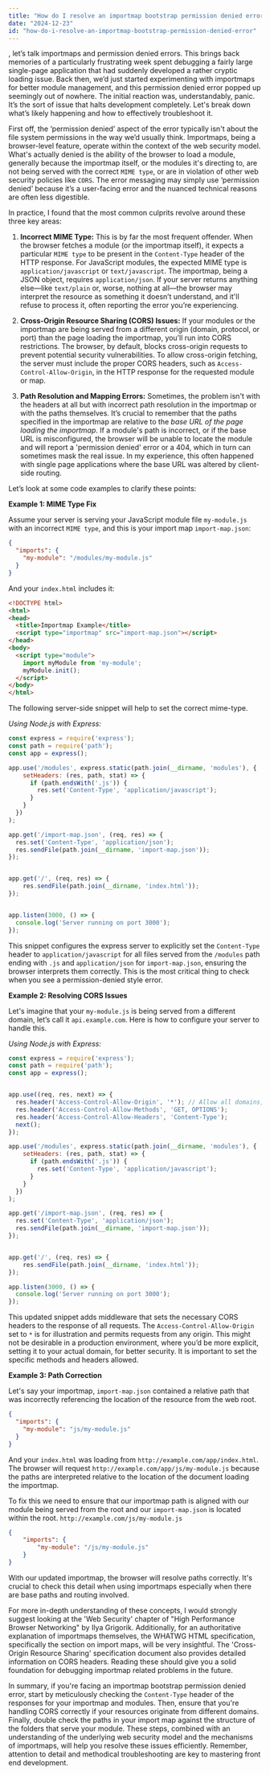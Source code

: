 ```yaml
---
title: "How do I resolve an importmap bootstrap permission denied error?"
date: "2024-12-23"
id: "how-do-i-resolve-an-importmap-bootstrap-permission-denied-error"
---
```


, let’s talk importmaps and permission denied errors. This brings back memories of a particularly frustrating week spent debugging a fairly large single-page application that had suddenly developed a rather cryptic loading issue. Back then, we’d just started experimenting with importmaps for better module management, and this permission denied error popped up seemingly out of nowhere. The initial reaction was, understandably, panic. It’s the sort of issue that halts development completely. Let's break down what’s likely happening and how to effectively troubleshoot it.

First off, the ‘permission denied’ aspect of the error typically isn't about the file system permissions in the way we’d usually think. Importmaps, being a browser-level feature, operate within the context of the web security model. What's actually denied is the ability of the browser to load a module, generally because the importmap itself, or the modules it's directing to, are not being served with the correct `MIME type`, or are in violation of other web security policies like `CORS`. The error messaging may simply use ‘permission denied’ because it’s a user-facing error and the nuanced technical reasons are often less digestible.

In practice, I found that the most common culprits revolve around these three key areas:

1.  **Incorrect MIME Type:** This is by far the most frequent offender. When the browser fetches a module (or the importmap itself), it expects a particular `MIME type` to be present in the `Content-Type` header of the HTTP response. For JavaScript modules, the expected MIME type is `application/javascript` or `text/javascript`. The importmap, being a JSON object, requires `application/json`. If your server returns anything else—like `text/plain` or, worse, nothing at all—the browser may interpret the resource as something it doesn’t understand, and it'll refuse to process it, often reporting the error you’re experiencing.

2.  **Cross-Origin Resource Sharing (CORS) Issues:** If your modules or the importmap are being served from a different origin (domain, protocol, or port) than the page loading the importmap, you’ll run into CORS restrictions. The browser, by default, blocks cross-origin requests to prevent potential security vulnerabilities. To allow cross-origin fetching, the server must include the proper CORS headers, such as `Access-Control-Allow-Origin`, in the HTTP response for the requested module or map.

3.  **Path Resolution and Mapping Errors:** Sometimes, the problem isn't with the headers at all but with incorrect path resolution in the importmap or with the paths themselves. It’s crucial to remember that the paths specified in the importmap are relative to the *base URL of the page loading the importmap*. If a module's path is incorrect, or if the base URL is misconfigured, the browser will be unable to locate the module and will report a 'permission denied' error or a 404, which in turn can sometimes mask the real issue. In my experience, this often happened with single page applications where the base URL was altered by client-side routing.

Let’s look at some code examples to clarify these points:

**Example 1: MIME Type Fix**

Assume your server is serving your JavaScript module file `my-module.js` with an incorrect `MIME type`, and this is your import map `import-map.json`:

```json
{
  "imports": {
    "my-module": "/modules/my-module.js"
  }
}
```

And your `index.html` includes it:

```html
<!DOCTYPE html>
<html>
<head>
  <title>Importmap Example</title>
  <script type="importmap" src="import-map.json"></script>
</head>
<body>
  <script type="module">
    import myModule from 'my-module';
    myModule.init();
  </script>
</body>
</html>
```

The following server-side snippet will help to set the correct mime-type.

*Using Node.js with Express:*

```javascript
const express = require('express');
const path = require('path');
const app = express();

app.use('/modules', express.static(path.join(__dirname, 'modules'), {
    setHeaders: (res, path, stat) => {
      if (path.endsWith('.js')) {
        res.set('Content-Type', 'application/javascript');
      }
    }
  })
);

app.get('/import-map.json', (req, res) => {
  res.set('Content-Type', 'application/json');
  res.sendFile(path.join(__dirname, 'import-map.json'));
});


app.get('/', (req, res) => {
    res.sendFile(path.join(__dirname, 'index.html'));
});


app.listen(3000, () => {
  console.log('Server running on port 3000');
});
```

This snippet configures the express server to explicitly set the `Content-Type` header to `application/javascript` for all files served from the `/modules` path ending with `.js` and `application/json` for `import-map.json`, ensuring the browser interprets them correctly. This is the most critical thing to check when you see a permission-denied style error.

**Example 2: Resolving CORS Issues**

Let's imagine that your `my-module.js` is being served from a different domain, let’s call it `api.example.com`. Here is how to configure your server to handle this.

*Using Node.js with Express:*

```javascript
const express = require('express');
const path = require('path');
const app = express();


app.use((req, res, next) => {
  res.header('Access-Control-Allow-Origin', '*'); // Allow all domains, adjust as needed
  res.header('Access-Control-Allow-Methods', 'GET, OPTIONS');
  res.header('Access-Control-Allow-Headers', 'Content-Type');
  next();
});

app.use('/modules', express.static(path.join(__dirname, 'modules'), {
    setHeaders: (res, path, stat) => {
      if (path.endsWith('.js')) {
        res.set('Content-Type', 'application/javascript');
      }
    }
  })
);

app.get('/import-map.json', (req, res) => {
  res.set('Content-Type', 'application/json');
  res.sendFile(path.join(__dirname, 'import-map.json'));
});


app.get('/', (req, res) => {
    res.sendFile(path.join(__dirname, 'index.html'));
});

app.listen(3000, () => {
  console.log('Server running on port 3000');
});

```

This updated snippet adds middleware that sets the necessary CORS headers to the response of all requests. The `Access-Control-Allow-Origin` set to `*` is for illustration and permits requests from any origin. This might not be desirable in a production environment, where you’d be more explicit, setting it to your actual domain, for better security. It is important to set the specific methods and headers allowed.

**Example 3: Path Correction**

Let's say your importmap, `import-map.json` contained a relative path that was incorrectly referencing the location of the resource from the web root.

```json
{
  "imports": {
    "my-module": "js/my-module.js"
  }
}
```

And your `index.html` was loading from `http://example.com/app/index.html`. The browser will request `http://example.com/app/js/my-module.js` because the paths are interpreted relative to the location of the document loading the importmap.

To fix this we need to ensure that our importmap path is aligned with our module being served from the root and our `import-map.json` is located within the root. `http://example.com/js/my-module.js`

```json
{
    "imports": {
        "my-module": "/js/my-module.js"
    }
}
```

With our updated importmap, the browser will resolve paths correctly. It's crucial to check this detail when using importmaps especially when there are base paths and routing involved.

For more in-depth understanding of these concepts, I would strongly suggest looking at the 'Web Security' chapter of "High Performance Browser Networking" by Ilya Grigorik. Additionally, for an authoritative explanation of importmaps themselves, the WHATWG HTML specification, specifically the section on import maps, will be very insightful. The 'Cross-Origin Resource Sharing' specification document also provides detailed information on CORS headers. Reading these should give you a solid foundation for debugging importmap related problems in the future.

In summary, if you're facing an importmap bootstrap permission denied error, start by meticulously checking the `Content-Type` header of the responses for your importmap and modules. Then, ensure that you're handling CORS correctly if your resources originate from different domains. Finally, double check the paths in your import map against the structure of the folders that serve your module. These steps, combined with an understanding of the underlying web security model and the mechanisms of importmaps, will help you resolve these issues efficiently. Remember, attention to detail and methodical troubleshooting are key to mastering front end development.
